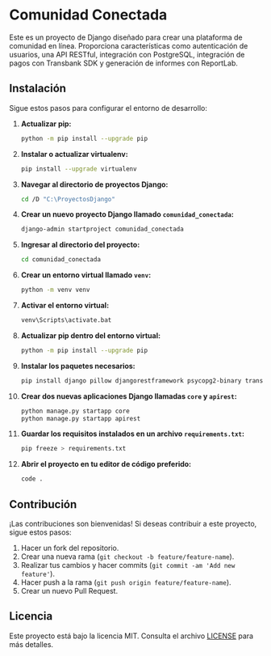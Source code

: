 # Comunidad Conectada

Este es un proyecto de Django diseñado para crear una plataforma de comunidad en línea. Proporciona características como autenticación de usuarios, una API RESTful, integración con PostgreSQL, integración de pagos con Transbank SDK y generación de informes con ReportLab.

## Instalación

Sigue estos pasos para configurar el entorno de desarrollo:

1. **Actualizar pip:**
    ```bash
    python -m pip install --upgrade pip
    ```

2. **Instalar o actualizar virtualenv:**
    ```bash
    pip install --upgrade virtualenv
    ```

3. **Navegar al directorio de proyectos Django:**
    ```bash
    cd /D "C:\ProyectosDjango"
    ```

4. **Crear un nuevo proyecto Django llamado `comunidad_conectada`:**
    ```bash
    django-admin startproject comunidad_conectada
    ```

5. **Ingresar al directorio del proyecto:**
    ```bash
    cd comunidad_conectada
    ```

6. **Crear un entorno virtual llamado `venv`:**
    ```bash
    python -m venv venv
    ```

7. **Activar el entorno virtual:**
    ```bash
    venv\Scripts\activate.bat
    ```

8. **Actualizar pip dentro del entorno virtual:**
    ```bash
    python -m pip install --upgrade pip
    ```

9. **Instalar los paquetes necesarios:**
    ```bash
    pip install django pillow djangorestframework psycopg2-binary transbank-sdk reportlab
    ```

10. **Crear dos nuevas aplicaciones Django llamadas `core` y `apirest`:**
    ```bash
    python manage.py startapp core
    python manage.py startapp apirest
    ```

11. **Guardar los requisitos instalados en un archivo `requirements.txt`:**
    ```bash
    pip freeze > requirements.txt
    ```

12. **Abrir el proyecto en tu editor de código preferido:**
    ```bash
    code .
    ```

## Contribución

¡Las contribuciones son bienvenidas! Si deseas contribuir a este proyecto, sigue estos pasos:

1. Hacer un fork del repositorio.
2. Crear una nueva rama (`git checkout -b feature/feature-name`).
3. Realizar tus cambios y hacer commits (`git commit -am 'Add new feature'`).
4. Hacer push a la rama (`git push origin feature/feature-name`).
5. Crear un nuevo Pull Request.

## Licencia

Este proyecto está bajo la licencia MIT. Consulta el archivo [LICENSE](LICENSE) para más detalles.